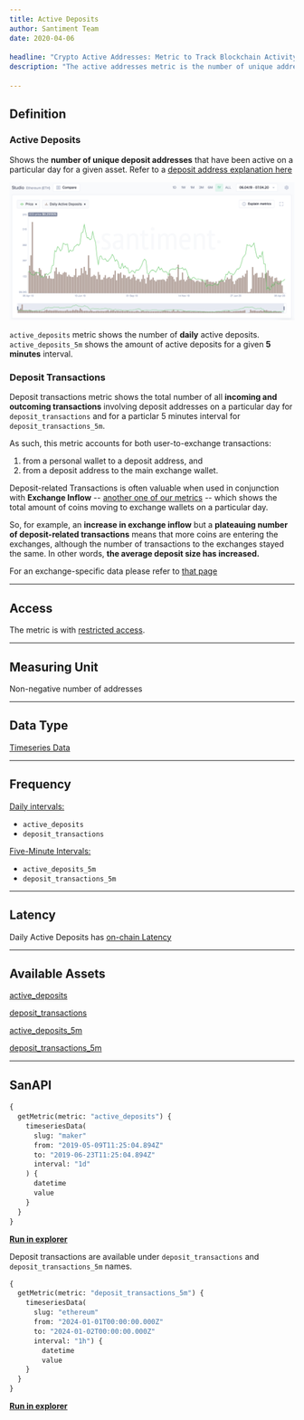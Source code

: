 ```yaml
---
title: Active Deposits
author: Santiment Team
date: 2020-04-06

headline: "Crypto Active Addresses: Metric to Track Blockchain Activity"
description: "The active addresses metric is the number of unique addresses participating in transactions during one day. Learn more about how we calculate it."

---
```


## Definition

### Active Deposits

Shows the **number of unique deposit addresses** that have been active on a
particular day for a given asset. Refer to a [deposit address explanation here](/labels/deposit)

![ethereum daily active deposits](daily-active-deposits-ethereum.png)

`active_deposits` metric shows the number of **daily** active deposits. `active_deposits_5m` shows the amount of active deposits for a given **5 minutes** interval.


### Deposit Transactions

Deposit transactions metric shows the total number of all **incoming and outcoming transactions** involving
deposit addresses on a particular day for `deposit_transactions` and for a particlar 5 minutes interval for `deposit_transactions_5m`.

As such, this metric accounts for both user-to-exchange transactions:

1. from a personal wallet to a deposit address, and
2. from a deposit address to the main exchange wallet.

Deposit-related Transactions is often valuable when used in conjunction with
**Exchange Inflow** -- [another one of our
metrics](/metrics/exchange-flow-metrics) -- which shows the total amount of
coins moving to exchange wallets on a particular day.

So, for example, an **increase in exchange inflow** but a **plateauing number of
deposit-related transactions** means that more coins are entering the exchanges,
although the number of transactions to the exchanges stayed the same. In other
words, **the average deposit size has increased.**

For an exchange-specific data please refer to [that page](/metrics/labeled-exchange)

---

## Access

The metric is with [restricted access](/metrics/details/access#restricted-access).

---

## Measuring Unit

Non-negative number of addresses

---

## Data Type

[Timeseries Data](/metrics/details/data-type#timeseries-data)

---

## Frequency

[Daily intervals:](/metrics/details/frequency#daily-frequency)

* `active_deposits`
* `deposit_transactions`

[Five-Minute Intervals:](/metrics/details/frequency#five-minute-frequency)

* `active_deposits_5m`
* `deposit_transactions_5m`


---

## Latency

Daily Active Deposits has [on-chain Latency](/metrics/details/latency#on-chain-latency)

---

## Available Assets

[active_deposits](<https://api.santiment.net/graphiql?variables=&query=%7B%0A%20%20getMetric(metric%3A%20%22active_deposits%22)%20%7B%0A%20%20%20%20metadata%20%7B%0A%20%20%20%20%20%20availableSlugs%0A%20%20%20%20%7D%0A%20%20%7D%0A%7D%0A>)

[deposit_transactions](<https://api.santiment.net/graphiql?variables=&query=%7B%0A%20%20getMetric(metric%3A%20%22deposit_transactions%22)%20%7B%0A%20%20%20%20metadata%20%7B%0A%20%20%20%20%20%20availableSlugs%0A%20%20%20%20%7D%0A%20%20%7D%0A%7D%0A>)

[active_deposits_5m](<https://api.santiment.net/graphiql?variables=&query=%7B%0A%20%20getMetric(metric%3A%20%22active_deposits_5m%22)%20%7B%0A%20%20%20%20metadata%20%7B%0A%20%20%20%20%20%20availableSlugs%0A%20%20%20%20%7D%0A%20%20%7D%0A%7D%0A>)

[deposit_transactions_5m](<https://api.santiment.net/graphiql?variables=&query=%7B%0A%20%20getMetric(metric%3A%20%22deposit_transactions_5m%22)%20%7B%0A%20%20%20%20metadata%20%7B%0A%20%20%20%20%20%20availableSlugs%0A%20%20%20%20%7D%0A%20%20%7D%0A%7D%0A>)


---

## SanAPI

```graphql
{
  getMetric(metric: "active_deposits") {
    timeseriesData(
      slug: "maker"
      from: "2019-05-09T11:25:04.894Z"
      to: "2019-06-23T11:25:04.894Z"
      interval: "1d"
    ) {
      datetime
      value
    }
  }
}
```

[**Run in
explorer**](<https://api.santiment.net/graphiql?query=%7B%0A%20%20getMetric(metric%3A%20%22active_deposits%22)%20%7B%0A%20%20%20%20timeseriesData(%0A%20%20%20%20%20%20slug%3A%20%22maker%22%0A%20%20%20%20%20%20from%3A%20%222019-05-09T11%3A25%3A04.894Z%22%0A%20%20%20%20%20%20to%3A%20%222019-06-23T11%3A25%3A04.894Z%22%0A%20%20%20%20%20%20interval%3A%20%221d%22)%20%7B%0A%20%20%20%20%20%20%20%20datetime%0A%20%20%20%20%20%20%20%20value%0A%20%20%20%20%7D%0A%20%20%7D%0A%7D%0A>)


Deposit transactions are available under `deposit_transactions` and `deposit_transactions_5m` names.


```graphql
{
  getMetric(metric: "deposit_transactions_5m") {
    timeseriesData(
      slug: "ethereum"
      from: "2024-01-01T00:00:00.000Z"
      to: "2024-01-02T00:00:00.000Z"
      interval: "1h") {
        datetime
        value
    }
  }
}
```

[**Run in
explorer**](<https://api.santiment.net/graphiql?query=%7B%0A%20%20getMetric(metric%3A%20%22deposit_transactions_5m%22)%20%7B%0A%20%20%20%20timeseriesData(%0A%20%20%20%20%20%20slug%3A%20%22ethereum%22%0A%20%20%20%20%20%20from%3A%20%222024-01-01T00%3A00%3A00.000Z%22%0A%20%20%20%20%20%20to%3A%20%222024-01-02T00%3A00%3A00.000Z%22%0A%20%20%20%20%20%20interval%3A%20%221h%22)%20%7B%0A%20%20%20%20%20%20%20%20datetime%0A%20%20%20%20%20%20%20%20value%0A%20%20%20%20%7D%0A%20%20%7D%0A%7D%0A>)



